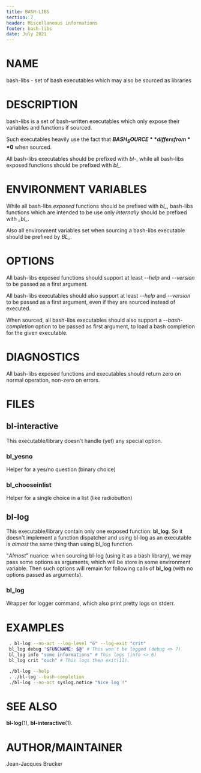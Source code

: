 ```yaml
---
title: BASH-LIBS
section: 7
header: Miscellaneous informations
footer: bash-libs
date: July 2021
---
```


# NAME

bash-libs - set of bash executables which may also be sourced as libraries


# DESCRIPTION

bash-libs is a set of bash-written executables which only expose their variables
and functions if sourced.

Such executables heavily use the fact that **$BASH_SOURCE** differs from **$0** when
sourced.

All bash-libs executables should be prefixed with *bl-*, while all bash-libs
exposed functions should be prefixed with *bl_*.

# ENVIRONMENT VARIABLES

While all bash-libs *exposed* functions should be prefixed with *bl_*, bash-libs
functions which are intended to be use only *internally* should be prefixed with
*\_bl_*.

Also all environment variables set when sourcing a bash-libs executable should be
prefixed by *BL_*.

# OPTIONS

All bash-libs exposed functions should support at least *--help* and *--version* to
be passed as a first argument.

All bash-libs executables should also support at least *--help* and *--version*
to be passed as a first argument, even if they are sourced instead of executed.

When sourced, all bash-libs executables should also support a
*--bash-completion* option to be passed as first argument, to load a bash
completion for the given executable.

# DIAGNOSTICS

All bash-libs exposed functions and executables should return zero on normal operation, non-zero on errors.

# FILES

## bl-interactive

This executable/library doesn't handle (yet) any special option.

### bl_yesno

Helper for a yes/no question (binary choice)

### bl_chooseinlist

Helper for a single choice in a list (like radiobutton)

## bl-log

This executable/library contain only one exposed function: **bl_log**. So it
doesn't implement a function dispatcher and using bl-log as an executable is
*almost* the same thing than using bl_log function.

"*Almost*" nuance: when sourcing bl-log (using it as a bash library), we may pass
some options as arguments, which will be store in some environment variable.
Then such options will remain for following calls of **bl_log** (with no options
passed as arguments).

### bl_log

Wrapper for logger command, which also print pretty logs on stderr.

# EXAMPLES

```bash
 . bl-log --no-act --log-level "6" --log-exit "crit"
 bl_log debug "$FUNCNAME: $@" # This won't be logged (debug <> 7)
 bl_log info "some informations" # This logs (info <> 6)
 bl_log crit "ouch" # This logs then exit(11).
```

```bash
 ./bl-log --help
 . ./bl-log --bash-completion
 ./bl-log --no-act syslog.notice "Nice log !"
```

# SEE ALSO

**bl-log**(1), **bl-interactive**(1).

# AUTHOR/MAINTAINER

Jean-Jacques Brucker

